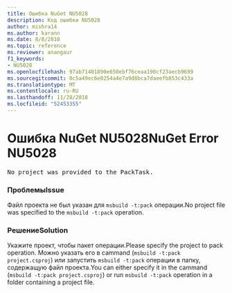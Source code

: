 ```yaml
---
title: Ошибка NuGet NU5028
description: Код ошибки NU5028
author: mishra14
ms.author: karann
ms.date: 8/8/2018
ms.topic: reference
ms.reviewer: anangaur
f1_keywords:
- NU5028
ms.openlocfilehash: 97ab71401890e650ebf76ceaa190cf23aecb9699
ms.sourcegitcommit: 0c5a49ec6e0254a4e7a9d8bca7daeefb853c433a
ms.translationtype: MT
ms.contentlocale: ru-RU
ms.lasthandoff: 11/28/2018
ms.locfileid: "52453355"
---
```

# <a name="nuget-error-nu5028"></a><span data-ttu-id="c7ba3-103">Ошибка NuGet NU5028</span><span class="sxs-lookup"><span data-stu-id="c7ba3-103">NuGet Error NU5028</span></span>
<pre>No project was provided to the PackTask.</pre>

### <a name="issue"></a><span data-ttu-id="c7ba3-104">Проблемы</span><span class="sxs-lookup"><span data-stu-id="c7ba3-104">Issue</span></span>

<span data-ttu-id="c7ba3-105">Файл проекта не был указан для `msbuild -t:pack` операции.</span><span class="sxs-lookup"><span data-stu-id="c7ba3-105">No project file was specified to the `msbuild -t:pack` operation.</span></span>


### <a name="solution"></a><span data-ttu-id="c7ba3-106">Решение</span><span class="sxs-lookup"><span data-stu-id="c7ba3-106">Solution</span></span>

<span data-ttu-id="c7ba3-107">Укажите проект, чтобы пакет операции.</span><span class="sxs-lookup"><span data-stu-id="c7ba3-107">Please specify the project to pack operation.</span></span>  <span data-ttu-id="c7ba3-108">Можно указать его в cammand (`msbuild -t:pack project.csproj`) или запустить `msbuild -t:pack` операции в папку, содержащую файл проекта.</span><span class="sxs-lookup"><span data-stu-id="c7ba3-108">You can either specify it in the cammand (`msbuild -t:pack project.csproj`) or run `msbuild -t:pack` operation in a folder containing a project file.</span></span>


